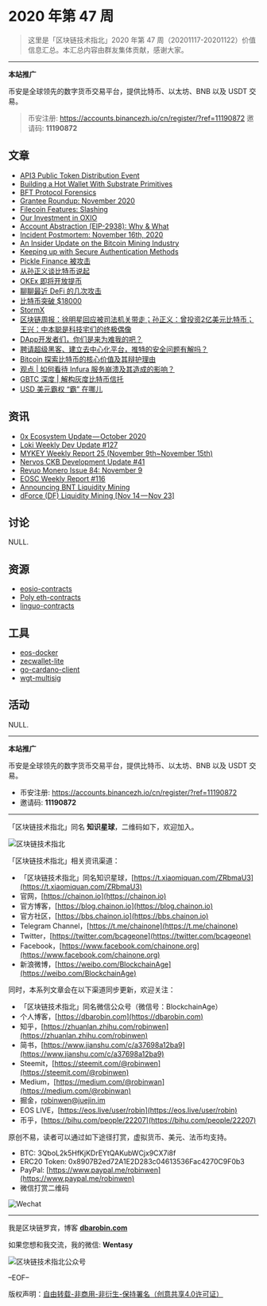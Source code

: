 # 2020 年第 47 周

> 这里是「区块链技术指北」2020 年第 47 周（20201117-20201122）价值信息汇总。本汇总内容由群友集体贡献，感谢大家。

***

**本站推广**

币安是全球领先的数字货币交易平台，提供比特币、以太坊、BNB 以及 USDT 交易。

> 币安注册: https://accounts.binancezh.io/cn/register/?ref=11190872
> 邀请码: **11190872**

## 文章

* [API3 Public Token Distribution Event](https://bbs.chainon.io/d/6817)
* [Building a Hot Wallet With Substrate Primitives](https://bbs.chainon.io/d/6818)
* [BFT Protocol Forensics](https://bbs.chainon.io/d/6819)
* [Grantee Roundup: November 2020](https://bbs.chainon.io/d/6820)
* [Filecoin Features: Slashing](https://bbs.chainon.io/d/6821)
* [Our Investment in OXIO](https://bbs.chainon.io/d/6823)
* [Account Abstraction (EIP-2938): Why & What](https://bbs.chainon.io/d/6826)
* [Incident Postmortem: November 16th, 2020](https://bbs.chainon.io/d/6828)
* [An Insider Update on the Bitcoin Mining Industry](https://bbs.chainon.io/d/6830)
* [Keeping up with Secure Authentication Methods](https://bbs.chainon.io/d/6831)
* [Pickle Finance 被攻击](https://bbs.chainon.io/d/6834)
* [从孙正义谈比特币说起](https://bbs.chainon.io/d/6835)
* [OKEx 即将开放提币](https://bbs.chainon.io/d/6836)
* [聊聊最近 DeFi 的几次攻击](https://bbs.chainon.io/d/6837)
* [比特币突破 $18000](https://bbs.chainon.io/d/6838)
* [StormX](https://bbs.chainon.io/d/6839)
* [区块链周报：徐明星回应被司法机关带走；孙正义：曾投资2亿美元比特币；王兴：中本聪是科技宅们的终极偶像](https://bbs.chainon.io/d/6840)
* [DApp开发者们，你们是来为难我的吧？](https://bbs.chainon.io/d/6841)
* [聘请超级黑客、建立去中心化平台，推特的安全问题有解吗？](https://bbs.chainon.io/d/6842)
* [Bitcoin 探索比特币的核心价值及其辩护理由](https://bbs.chainon.io/d/6850)
* [观点 | 如何看待 Infura 服务崩溃及其造成的影响？](https://bbs.chainon.io/d/6851)
* [GBTC 深度 | 解构灰度比特币信托](https://bbs.chainon.io/d/6852)
* [USD 美元霸权 “霸” 在哪儿](https://bbs.chainon.io/d/6853)

## 资讯

* [0x Ecosystem Update — October 2020](https://bbs.chainon.io/d/6816)
* [Loki Weekly Dev Update #127](https://bbs.chainon.io/d/6822)
* [MYKEY Weekly Report 25 (November 9th~November 15th)](https://bbs.chainon.io/d/6824)
* [Nervos CKB Development Update #41](https://bbs.chainon.io/d/6825)
* [Revuo Monero Issue 84: November 9](https://bbs.chainon.io/d/6827)
* [EOSC Weekly Report #116](https://bbs.chainon.io/d/6829)
* [Announcing BNT Liquidity Mining](https://bbs.chainon.io/d/6832)
* [dForce (DF) Liquidity Mining [Nov 14 — Nov 23]](https://bbs.chainon.io/d/6833)

## 讨论

NULL.

## 资源

* [eosio-contracts](https://bbs.chainon.io/d/6846)
* [Poly eth-contracts](https://bbs.chainon.io/d/6847)
* [linguo-contracts](https://bbs.chainon.io/d/6849)

## 工具

* [eos-docker](https://bbs.chainon.io/d/6843)
* [zecwallet-lite](https://bbs.chainon.io/d/6844)
* [go-cardano-client](https://bbs.chainon.io/d/6845)
* [wgt-multisig](https://bbs.chainon.io/d/6848)

## 活动

NULL.

***

**本站推广**

币安是全球领先的数字货币交易平台，提供比特币、以太坊、BNB 以及 USDT 交易。

* 币安注册: https://accounts.binancezh.io/cn/register/?ref=11190872
* 邀请码: **11190872**

***

「区块链技术指北」同名 **知识星球**，二维码如下，欢迎加入。

![区块链技术指北](https://cdn.dbarobin.com/3YzonTR.png)

「区块链技术指北」相关资讯渠道：

* 「区块链技术指北」同名知识星球，[https://t.xiaomiquan.com/ZRbmaU3](https://t.xiaomiquan.com/ZRbmaU3)
* 官网，[https://chainon.io](https://chainon.io)
* 官方博客，[https://blog.chainon.io](https://blog.chainon.io)
* 官方社区，[https://bbs.chainon.io](https://bbs.chainon.io)
* Telegram Channel，[https://t.me/chainone](https://t.me/chainone)
* Twitter，[https://twitter.com/bcageone](https://twitter.com/bcageone)
* Facebook，[https://www.facebook.com/chainone.org](https://www.facebook.com/chainone.org)
* 新浪微博，[https://weibo.com/BlockchainAge](https://weibo.com/BlockchainAge)

同时，本系列文章会在以下渠道同步更新，欢迎关注：

* 「区块链技术指北」同名微信公众号（微信号：BlockchainAge）
* 个人博客，[https://dbarobin.com](https://dbarobin.com)
* 知乎，[https://zhuanlan.zhihu.com/robinwen](https://zhuanlan.zhihu.com/robinwen)
* 简书，[https://www.jianshu.com/c/a37698a12ba9](https://www.jianshu.com/c/a37698a12ba9)
* Steemit，[https://steemit.com/@robinwen](https://steemit.com/@robinwen)
* Medium，[https://medium.com/@robinwan](https://medium.com/@robinwan)
* 掘金，[robinwen@juejin.im](https://juejin.im/user/5673ccae60b2260ee435f89a/posts)
* EOS LIVE，[https://eos.live/user/robin](https://eos.live/user/robin)
* 币乎，[https://bihu.com/people/22207](https://bihu.com/people/22207)

原创不易，读者可以通过如下途径打赏，虚拟货币、美元、法币均支持。

* BTC: 3QboL2k5HfKjKDrEYtQAKubWCjx9CX7i8f
* ERC20 Token: 0x8907B2ed72A1E2D283c04613536Fac4270C9F0b3
* PayPal: [https://www.paypal.me/robinwen](https://www.paypal.me/robinwen)
* 微信打赏二维码

![Wechat](https://cdn.dbarobin.com/SzoNl5b.jpg)

***

我是区块链罗宾，博客 **[dbarobin.com](https://dbarobin.com/)**

如果您想和我交流，我的微信: **Wentasy**

![区块链技术指北公众号](https://cdn.dbarobin.com/w0wignb.png)

–EOF–

版权声明：[自由转载-非商用-非衍生-保持署名（创意共享4.0许可证）](http://creativecommons.org/licenses/by-nc-nd/4.0/deed.zh)